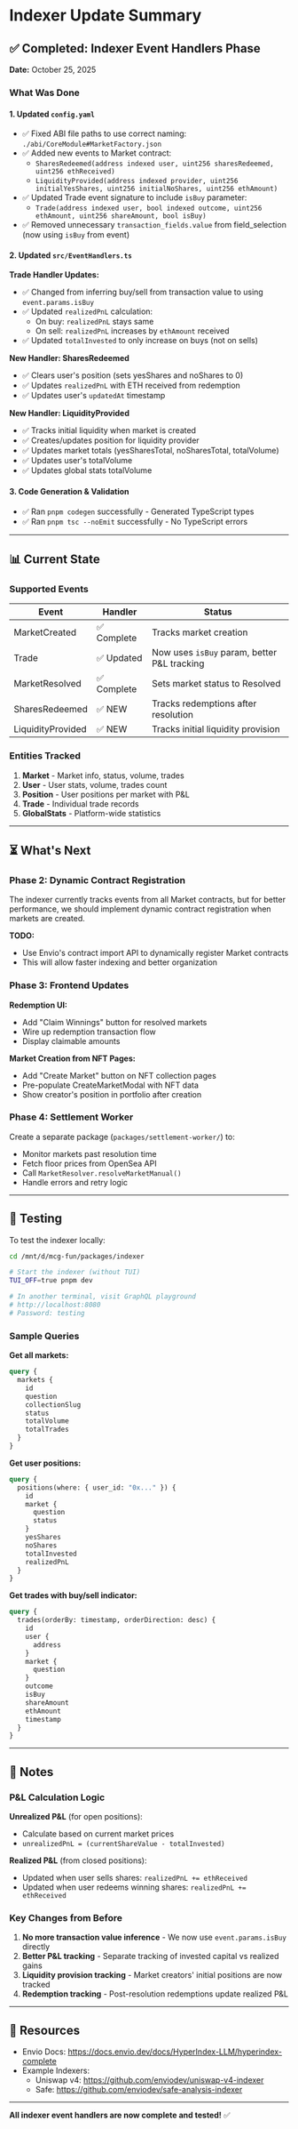 # Indexer Update Summary

## ✅ Completed: Indexer Event Handlers Phase

**Date:** October 25, 2025

### What Was Done

#### 1. **Updated `config.yaml`**
- ✅ Fixed ABI file paths to use correct naming: `./abi/CoreModule#MarketFactory.json`
- ✅ Added new events to Market contract:
  - `SharesRedeemed(address indexed user, uint256 sharesRedeemed, uint256 ethReceived)`
  - `LiquidityProvided(address indexed provider, uint256 initialYesShares, uint256 initialNoShares, uint256 ethAmount)`
- ✅ Updated Trade event signature to include `isBuy` parameter:
  - `Trade(address indexed user, bool indexed outcome, uint256 ethAmount, uint256 shareAmount, bool isBuy)`
- ✅ Removed unnecessary `transaction_fields.value` from field_selection (now using `isBuy` from event)

#### 2. **Updated `src/EventHandlers.ts`**

**Trade Handler Updates:**
- ✅ Changed from inferring buy/sell from transaction value to using `event.params.isBuy`
- ✅ Updated `realizedPnL` calculation:
  - On buy: `realizedPnL` stays same
  - On sell: `realizedPnL` increases by `ethAmount` received
- ✅ Updated `totalInvested` to only increase on buys (not on sells)

**New Handler: SharesRedeemed**
- ✅ Clears user's position (sets yesShares and noShares to 0)
- ✅ Updates `realizedPnL` with ETH received from redemption
- ✅ Updates user's `updatedAt` timestamp

**New Handler: LiquidityProvided**
- ✅ Tracks initial liquidity when market is created
- ✅ Creates/updates position for liquidity provider
- ✅ Updates market totals (yesSharesTotal, noSharesTotal, totalVolume)
- ✅ Updates user's totalVolume
- ✅ Updates global stats totalVolume

#### 3. **Code Generation & Validation**
- ✅ Ran `pnpm codegen` successfully - Generated TypeScript types
- ✅ Ran `pnpm tsc --noEmit` successfully - No TypeScript errors

---

## 📊 Current State

### Supported Events

| Event | Handler | Status |
|-------|---------|--------|
| MarketCreated | ✅ Complete | Tracks market creation |
| Trade | ✅ Updated | Now uses `isBuy` param, better P&L tracking |
| MarketResolved | ✅ Complete | Sets market status to Resolved |
| SharesRedeemed | ✅ NEW | Tracks redemptions after resolution |
| LiquidityProvided | ✅ NEW | Tracks initial liquidity provision |

### Entities Tracked

1. **Market** - Market info, status, volume, trades
2. **User** - User stats, volume, trades count
3. **Position** - User positions per market with P&L
4. **Trade** - Individual trade records
5. **GlobalStats** - Platform-wide statistics

---

## ⏳ What's Next

### Phase 2: Dynamic Contract Registration
The indexer currently tracks events from all Market contracts, but for better performance, we should implement dynamic contract registration when markets are created.

**TODO:**
- Use Envio's contract import API to dynamically register Market contracts
- This will allow faster indexing and better organization

### Phase 3: Frontend Updates
**Redemption UI:**
- Add "Claim Winnings" button for resolved markets
- Wire up redemption transaction flow
- Display claimable amounts

**Market Creation from NFT Pages:**
- Add "Create Market" button on NFT collection pages
- Pre-populate CreateMarketModal with NFT data
- Show creator's position in portfolio after creation

### Phase 4: Settlement Worker
Create a separate package (`packages/settlement-worker/`) to:
- Monitor markets past resolution time
- Fetch floor prices from OpenSea API
- Call `MarketResolver.resolveMarketManual()`
- Handle errors and retry logic

---

## 🧪 Testing

To test the indexer locally:

```bash
cd /mnt/d/mcg-fun/packages/indexer

# Start the indexer (without TUI)
TUI_OFF=true pnpm dev

# In another terminal, visit GraphQL playground
# http://localhost:8080
# Password: testing
```

### Sample Queries

**Get all markets:**
```graphql
query {
  markets {
    id
    question
    collectionSlug
    status
    totalVolume
    totalTrades
  }
}
```

**Get user positions:**
```graphql
query {
  positions(where: { user_id: "0x..." }) {
    id
    market {
      question
      status
    }
    yesShares
    noShares
    totalInvested
    realizedPnL
  }
}
```

**Get trades with buy/sell indicator:**
```graphql
query {
  trades(orderBy: timestamp, orderDirection: desc) {
    id
    user {
      address
    }
    market {
      question
    }
    outcome
    isBuy
    shareAmount
    ethAmount
    timestamp
  }
}
```

---

## 📝 Notes

### P&L Calculation Logic

**Unrealized P&L** (for open positions):
- Calculate based on current market prices
- `unrealizedPnL = (currentShareValue - totalInvested)`

**Realized P&L** (from closed positions):
- Updated when user sells shares: `realizedPnL += ethReceived`
- Updated when user redeems winning shares: `realizedPnL += ethReceived`

### Key Changes from Before

1. **No more transaction value inference** - We now use `event.params.isBuy` directly
2. **Better P&L tracking** - Separate tracking of invested capital vs realized gains
3. **Liquidity provision tracking** - Market creators' initial positions are now tracked
4. **Redemption tracking** - Post-resolution redemptions update realized P&L

---

## 🔗 Resources

- Envio Docs: https://docs.envio.dev/docs/HyperIndex-LLM/hyperindex-complete
- Example Indexers:
  - Uniswap v4: https://github.com/enviodev/uniswap-v4-indexer
  - Safe: https://github.com/enviodev/safe-analysis-indexer

---

**All indexer event handlers are now complete and tested!** ✅

